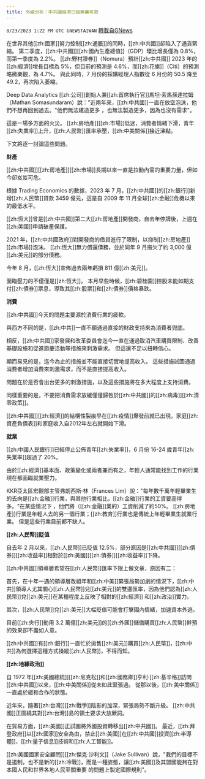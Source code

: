 ```yaml
---
title: 外媒分析：中共國經濟已經無藥可救
---
```

`8/23/2023 1:22 PM UTC GNEWSTAIWAN` [轉載自GNews](https://gnews.org/articles/1588113)


  
在世界其他[[zh:國家]]努力控制[[zh:通脹]]的同時，[[zh:中共國]]卻陷入了通貨緊縮。
第二季度，[[zh:中共國]][[zh:國內生產總值]]（GDP）環比增長僅為 0.8%，而第一季度為 2.2%。 [[zh:野村證券]]（Nomura）預計[[zh:中共國]] 2023 年的[[zh:經濟]]增長目標為 5%，但目前的預測是 4.6%，而[[zh:花旗]]（Citi）的預測略微樂觀，為 4.7%。 與此同時，7 月份的採購經理人指數從 6 月份的 50.5 降至 49.2，再次陷入萎縮。

 Deep Data Analytics [[zh:公司]]創始人兼[[zh:首席執行官]]馬坦·索馬孫達拉姆（Mathan Somasundaram）說："近兩年來，[[zh:中共國]]一直在放空泡沫，他們不想再回到過去。"他們無法建造更多 ，也無法製造更多，因為也沒有需求"。 

  

 這是一場多方面的火災。 [[zh:房地產]][[zh:市場]]低迷，消費者情緒下滑，青年[[zh:失業率]]上升，[[zh:人民幣]]匯率承壓，[[zh:中美關係]]接近沸點。

  

下文將逐一討論這些問題。

  

 **財產** 

  

[[zh:中共國]][[zh:房地產]][[zh:市場]]長期以來一直是拉動內需的重要力量，但如今卻岌岌可危。

  

 根據 Trading Economics 的數據，2023 年 7 月，[[zh:中共國]]的[[zh:銀行]]新增[[zh:人民幣]]貸款 3459 億元，這是自 2009 年 11 月全球[[zh:金融]]危機以來的最低水平。

  

 [[zh:恆大]]曾是[[zh:中共國]]第二大[[zh:房地產]]開發商，自去年停牌後，上週在[[zh:美國]]申請破產保護。

  

 2021 年，[[zh:中共國政府]]對開發商的借貸進行了限制，以抑制[[zh:房地產]][[zh:市場]]泡沫。 [[zh:恆大]]無力償還債務，並於同年 9 月拖欠了約 3,000 億[[zh:美元]]的部分債務。

  

 今年 8 月，[[zh:恆大]]宣佈過去兩年虧損 811 億[[zh:美元]]。

  

 面臨壓力的不僅僅是[[zh:恆大]]。 本月早些時候，[[zh:碧桂園]]控股未能如期支付[[zh:債券]]票息，導致其[[zh:股票]]和[[zh:債券]]價格暴跌。

  

 **消費**

  

 [[zh:中共國]]今天的問題主要源於消費行業的疲軟。

  

 與西方不同的是，[[zh:中共]]一直不願通過直接的財政支持來為消費者兜底。

  

 相反，[[zh:中共國]]家發展和改革委員會迄今一直在通過取消汽車購買限制、改善基礎設施和促進節慶活動等措施來刺激需求。 但這還不足以扭轉信心。

  

 顯而易見的是，迄今為止的措施並不能直接切實地提高收入。 這些措施試圖通過消費者增加消費來刺激需求，而不是直接提高收入。

  

 問題在於是否會出台更多的刺激措施，以及這些措施將在多大程度上支持消費。

  

 同樣重要的是，不要把消費需求放緩僅僅歸咎於[[zh:中共國]]的[[zh:病毒]][[zh:清零政策]]。

  

 [[zh:中共國]][[zh:經濟]]的結構性裂痕早在[[zh:疫情]]爆發前就已出現，家庭[[zh:資產負債表]]和家庭收入自2012年左右就開始下滑。

  

**就業** 

  

 [[zh:中國人民銀行]]已經停止公佈青年[[zh:失業率]]，6 月份 16-24 歲青年[[zh:失業率]]超過了 20%。

  

 由於[[zh:經濟]]基本面、政策變化或兩者兼而有之，年輕人通常能找到工作的行業現在都面臨就業壓力。

  

 KKR亞太區宏觀部主管弗朗西斯·林（Frances Lim）說："每年數千萬年輕畢業生的去向是[[zh:金融]]行業，與其他行業相比，[[zh:金融]]行業的工資要高得多。"在某些情況下 ，他們將（[[zh:金融]]業的）工資削減了約50%。 [[zh:房地產]]行業是年輕人去的另一個行業；[[zh:教育]]行業也是傳統上年輕畢業生就業行業。 但是這些行業目前都不缺人。

  

 **[[zh:人民幣]]貶值** 

  

 自去年 2 月以來，[[zh:人民幣]]已貶值 12.5%，部分原因是[[zh:中共國]][[zh:債券]][[zh:收益率]]相對於[[zh:美國]][[zh:債券]][[zh:收益率]]下降。   

  

 [[zh:中共國]]領導層希望在[[zh:人民幣]]匯率下限上做文章，原因有二： 

  

 首先，在十年一遇的領導層改組年和[[zh:中美]]緊張局勢加劇的情況下，[[zh:中共]]領導人尤其關心[[zh:人民幣]]兌[[zh:美元]]的雙邊匯率，因為他們認為[[zh:人民幣]]兌[[zh:美元]]在某種程度上反映了相對的[[zh:經濟]] 和[[zh:政治]]實力。

  

 其次，[[zh:人民幣]]兌[[zh:美元]]大幅貶值可能會打擊國內情緒，加速資本外逃。

  

 目前[[zh:央行]]動用 3.2 萬億[[zh:美元]]的[[zh:外匯]]儲備購買[[zh:人民幣]]幹預的效果卻不盡如人意。

  

 [[zh:中共國]]有[[zh:銀行]]一直忙於拋售[[zh:美元]]購買[[zh:人民幣]]，[[zh:中共]]為何選擇這種方式操縱[[zh:人民幣]]，不得而知。

  

 **[[zh:地緣政治]]** 

  

自 1972 年[[zh:美國總統]][[zh:尼克松]]和[[zh:國務卿]]亨利·[[zh:基辛格]]訪問[[zh:中共國]]以來，[[zh:中美關係]]從未如此緊張過。 從那以後，[[zh:美中關係]]一直處於緩和合作的狀態。

  

 近年來，隨著[[zh:台灣]][[zh:戰爭]]陰影的加深，緊張局勢不斷升級。 [[zh:中共國]]正圍繞其對[[zh:台灣]]島的領土要求大放厥詞。

  

 在貿易方面，[[zh:美國]]正試圖將外國投資轉移出[[zh:中共國]]。 最近，[[zh:拜登政府]]以[[zh:國家]]安全為由，禁止[[zh:美國]]在[[zh:中共國]]投資[[zh:半導體]]、[[zh:量子信息]]技術和[[zh:人工智能]]。   

  

 [[zh:美國國家安全顧問]][[zh:傑克·沙利文]]（Jake Sullivan）說，"我們的目標不是遏制，也不是新的[[zh:冷戰]]，而是一種姿態，讓[[zh:美國]]及其盟國能夠在對本國人民和世界各地人民至關重要 的問題上製定國際規則"。
